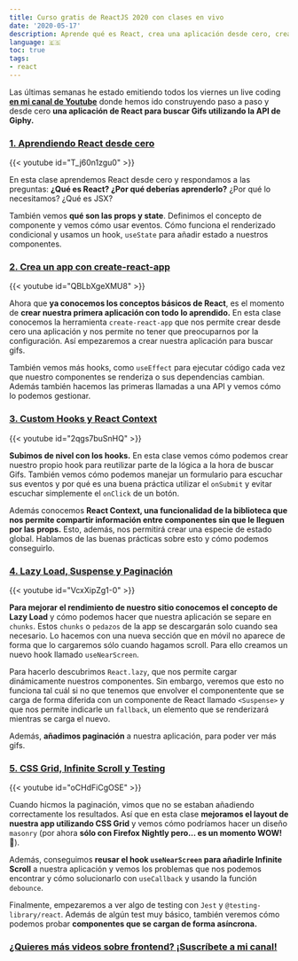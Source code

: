 ```yaml
---
title: Curso gratis de ReactJS 2020 con clases en vivo
date: '2020-05-17'
description: Aprende qué es React, crea una aplicación desde cero, crea tus propios hooks y añade infinite scroll y testing con estas clases en vivo gratis.
language: 🇪🇸
toc: true
tags:
- react
---
```


Las últimas semanas he estado emitiendo todos los viernes un live coding **[en mi canal de Youtube](https://www.youtube.com/channel/UC8LeXCWOalN8SxlrPcG-PaQ)** donde hemos ido construyendo paso a paso y desde cero **una aplicación de React para buscar Gifs utilizando la API de Giphy.**

### [1. Aprendiendo React desde cero](https://youtu.be/T_j60n1zgu0)
{{< youtube id="T_j60n1zgu0" >}}

En esta clase aprendemos React desde cero y respondamos a las preguntas: **¿Qué es React? ¿Por qué deberías aprenderlo?** ¿Por qué lo necesitamos? ¿Qué es JSX?

También vemos **qué son las props y state**. Definimos el concepto de componente y vemos cómo usar eventos. Cómo funciona el renderizado condicional y usamos un hook, `useState` para añadir estado a nuestros componentes.

### [2. Crea un app con create-react-app](https://youtu.be/QBLbXgeXMU8)
{{< youtube id="QBLbXgeXMU8" >}}

Ahora que **ya conocemos los conceptos básicos de React**, es el momento de **crear nuestra primera aplicación con todo lo aprendido.** En esta clase conocemos la herramienta `create-react-app` que nos permite crear desde cero una aplicación y nos permite no tener que preocuparnos por la configuración. Así empezaremos a crear nuestra aplicación para buscar gifs.

También vemos más hooks, como `useEffect` para ejecutar código cada vez que nuestro componentes se renderiza o sus dependencias cambian. Además también hacemos las primeras llamadas a una API y vemos cómo lo podemos gestionar.

### [3. Custom Hooks y React Context](https://youtu.be/2qgs7buSnHQ)
{{< youtube id="2qgs7buSnHQ" >}}

**Subimos de nivel con los hooks.** En esta clase vemos cómo podemos crear nuestro propio hook para reutilizar parte de la lógica a la hora de buscar Gifs. También vemos cómo podemos manejar un formulario para escuchar sus eventos y por qué es una buena práctica utilizar el `onSubmit` y evitar escuchar simplemente el `onClick` de un botón.

Además conocemos **React Context, una funcionalidad de la biblioteca que nos permite compartir información entre componentes sin que le lleguen por las props.** Esto, además, nos permitirá crear una especie de estado global. Hablamos de las buenas prácticas sobre esto y cómo podemos conseguirlo.

### [4. Lazy Load, Suspense y Paginación](https://youtu.be/VcxXipZg1-0)
{{< youtube id="VcxXipZg1-0" >}}

**Para mejorar el rendimiento de nuestro sitio conocemos el concepto de Lazy Load** y cómo podemos hacer que nuestra aplicación se separe en `chunks`. Estos `chunks` o `pedazos` de la app se descargarán solo cuando sea necesario. Lo hacemos con una nueva sección que en móvil no aparece de forma que lo cargaremos sólo cuando hagamos scroll. Para ello creamos un nuevo hook llamado `useNearScreen`.

Para hacerlo descubrimos `React.lazy`, que nos permite cargar dinámicamente nuestros componentes. Sin embargo, veremos que esto no funciona tal cuál si no que tenemos que envolver el componentente que se carga de forma diferida con un componente de React llamado `<Suspense>` y que nos permite indicarle un `fallback`, un elemento que se renderizará mientras se carga el nuevo.

Además, **añadimos paginación** a nuestra aplicación, para poder ver más gifs.

### [5. CSS Grid, Infinite Scroll y Testing](https://youtu.be/oCHdFiCgOSE)
{{< youtube id="oCHdFiCgOSE" >}}

Cuando hicmos la paginación, vimos que no se estaban añadiendo correctamente los resultados. Así que en esta clase **mejoramos el layout de nuestra app utilizando **CSS Grid**** y vemos cómo podríamos hacer un diseño `masonry` (por ahora **sólo con Firefox Nightly pero... es un momento WOW!** 🤩).

Además, conseguimos **reusar el hook `useNearScreen` para añadirle Infinite Scroll** a nuestra aplicación y vemos los problemas que nos podemos encontrar y cómo solucionarlo con `useCallback` y usando la función `debounce`.

Finalmente, empezaremos a ver algo de testing con `Jest` y `@testing-library/react`. Además de algún test muy básico, también veremos cómo podemos probar **componentes que se cargan de forma asíncrona.**

### [¿Quieres más videos sobre frontend? ¡Suscríbete a mi canal!](https://www.youtube.com/c/midudev?sub_confirmation=1)